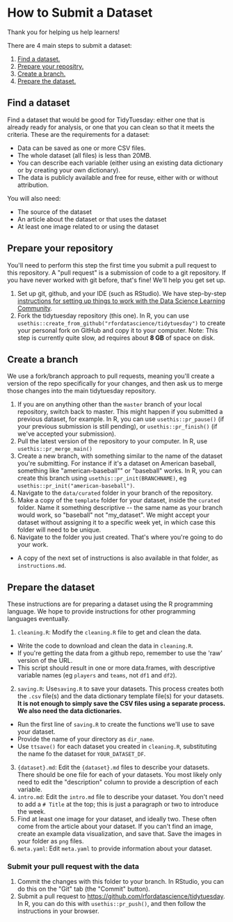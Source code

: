 # How to Submit a Dataset

Thank you for helping us help learners!

There are 4 main steps to submit a dataset:

1. [Find a dataset.](find-a-dataset)
2. [Prepare your repositry.](prepare-your-repository)
3. [Create a branch.](create-a-branch)
4. [Prepare the dataset.](prepare-the-dataset)

## Find a dataset

Find a dataset that would be good for TidyTuesday: either one that is already ready for analysis, or one that you can clean so that it meets the criteria. 
These are the requirements for a dataset:
- Data can be saved as one or more CSV files.
- The whole dataset (all files) is less than 20MB.
- You can describe each variable (either using an existing data dictionary or by creating your own dictionary).
- The data is publicly available and free for reuse, either with or without attribution.

You will also need:
- The source of the dataset
- An article about the dataset or that uses the dataset
- At least one image related to or using the dataset

## Prepare your repository

You'll need to perform this step the first time you submit a pull request to this repository. A "pull request" is a submission of code to a git repository. 
If you have never worked with git before, that's fine! We'll help you get set up.

1. Set up git, github, and your IDE (such as RStudio). We have step-by-step [instructions for setting up things to work with the Data Science Learning Community](https://github.com/r4ds/bookclub-setup?tab=readme-ov-file#setting-up-for-data-science-learning-community-book-clubs).
2. Fork the tidytuesday repository (this one). In R, you can use `usethis::create_from_github("rfordatascience/tidytuesday")` to create your personal fork on GitHub and copy it to your computer. Note: This step is currently quite slow, ad requires about **8 GB** of space on disk.

## Create a branch

We use a fork/branch approach to pull requests, meaning you'll create a version of the repo specifically for your changes, and then ask us to merge those changes into the main tidytuesday repository.

1. If you are on anything other than the `master` branch of your local repository, switch back to master. This might happen if you submitted a previous dataset, for example. In R, you can use `usethis::pr_pause()` (if your previous submission is still pending), or `usethis::pr_finish()` (if we've accepted your submission).
2. Pull the latest version of the repository to your computer. In R, use `usethis::pr_merge_main()`
3. Create a new branch, with something similar to the name of the dataset you're submitting. For instance if it's a dataset on American baseball, something like "american-baseball"" or "baseball" works. In R, you can create this branch using `usethis::pr_init(BRANCHNAME)`, eg `usethis::pr_init("american-baseball")`.
4. Navigate to the `data/curated` folder in your branch of the repository. 
5. Make a copy of the `template` folder for your dataset, inside the `curated` folder. Name it something descriptive -- the same name as your branch would work, so "baseball" not "my_dataset". We might accept your dataset without assigning it to a specific week yet, in which case this folder will need to be unique.
6. Navigate to the folder you just created. That's where you're going to do your work.
  - A copy of the next set of instructions is also available in that folder, as `instructions.md`.

## Prepare the dataset

These instructions are for preparing a dataset using the R programming language.
We hope to provide instructions for other programming languages eventually.

1. `cleaning.R`: Modify the `cleaning.R` file to get and clean the data. 
  - Write the code to download and clean the data in `cleaning.R`.
  - If you're getting the data from a github repo, remember to use the 'raw' version of the URL.
  - This script should result in one or more data.frames, with descriptive variable names (eg `players` and `teams`, not `df1` and `df2`).
2. `saving.R`: Use`saving.R` to save your datasets. This process creates both the `.csv` file(s) and the data dictionary template file(s) for your datasets. **It is not enough to simply save the CSV files using a separate process. We also need the data dictionaries.**
  - Run the first line of `saving.R` to create the functions we'll use to save your dataset.
  - Provide the name of your directory as `dir_name`.
  - Use `ttsave()` for each dataset you created in `cleaning.R`, substituting the name fo the dataset for `YOUR_DATASET_DF`.
3. `{dataset}.md`: Edit the `{dataset}.md` files to describe your datasets. There should be one file for each of your datasets. You most likely only need to edit the "description" column to provide a description of each variable.
4. `intro.md`: Edit the `intro.md` file to describe your dataset. You don't need to add a `# Title` at the top; this is just a paragraph or two to introduce the week.
5. Find at least one image for your dataset, and ideally two. These often come from the article about your dataset. If you can't find an image, create an example data visualization, and save that. Save the images in your folder as `png` files.
6. `meta.yaml`: Edit `meta.yaml` to provide information about your dataset.

### Submit your pull request with the data

1. Commit the changes with this folder to your branch. In RStudio, you can do this on the "Git" tab (the "Commit" button).
2. Submit a pull request to https://github.com/rfordatascience/tidytuesday. In R, you can do this with `usethis::pr_push()`, and then follow the instructions in your browser.
